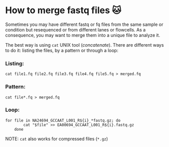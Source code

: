 # How to merge fastq files :cat:

Sometimes you may have different fastq or fq files from the same sample or condition but resequenced or from different lanes or flowcells. As a consequence, you may want to merge them into a unique file to analyze it.

The best way is using `cat` UNIX tool (_concatenate_). There are different ways to do it: listing the files, by a pattern or through a loop:

### Listing:
````
cat file1.fq file2.fq file3.fq file4.fq file5.fq > merged.fq
````
### Pattern:
````
cat file*.fq > merged.fq
````
### Loop:
````
for file in NA24694_GCCAAT_L001_R${i}_*fastq.gz; do
        cat "$file" >> EA00694_GCCAAT_L001_R${i}.fastq.gz
    done
````


NOTE: `cat` also works for compressed files (`*.gz`)
